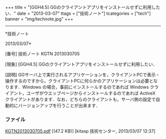 ﻿+++
title = "[GGH4.5] GGのクライアントアプリをインストールせずに利用したい．"
date = "2013-03-07"
ttags = ["技術ノート"]
tcategories = ["tech"]
banner = "img/technote.jpg"
+++

-----------------------------------------------------------------------------------------------------------------------------

*技術ノート

2013/03/07*


[番号]
技術ノート KGTN 2013030705

[現象]
[GGH4.5] GGのクライアントアプリをインストールせずに利用したい．

[説明]
GGサーバ上で実行されるアプリケーションを，クライアントPCで表示・操作するのですから，クライアントPCに何らかのアプリケーションは必要となります．Windows
の場合，事前にインストールするのであれば Windows
クライアント，ユーザがウエッブページからインストールするのであれば
ActiveX
クライアントがあります．なお，どちらのクライアントも，サーバ側の設定で自動的にバージョンアップを行うことが出来ます．


### ファイル

 
 


[KGTN2013030705.pdf](http://techreport.kitasp.net/attachments/download/1266/KGTN2013030705.pdf)
 [(47.2 KB)] [kitasp 技術センター, 2013/03/07
12:37]


 


 

